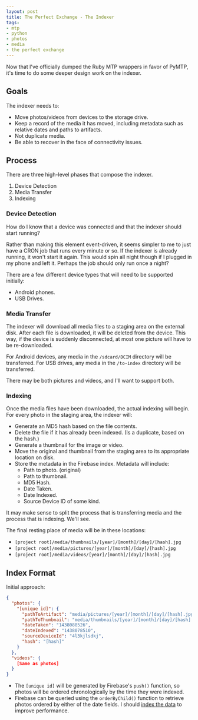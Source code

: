 ```yaml
---
layout: post
title: The Perfect Exchange - The Indexer
tags:
- mtp
- python
- photos
- media
- the perfect exchange
---
```


Now that I've officially dumped the Ruby MTP wrappers in favor of PyMTP, it's time to do some deeper design work on the indexer.

<!--more-->

## Goals

The indexer needs to:

* Move photos/videos from devices to the storage drive.
* Keep a record of the media it has moved, including metadata such as relative dates and paths to artifacts.
* Not duplicate media.
* Be able to recover in the face of connectivity issues.

## Process

There are three high-level phases that compose the indexer.

1. Device Detection
2. Media Transfer
3. Indexing

### Device Detection

How do I know that a device was connected and that the indexer should start running? 

Rather than making this element event-driven, it seems simpler to me to just have a CRON job that runs every minute or so. If the indexer is already running, it won't start it again. This would spin all night though if I plugged in my phone and left it. Perhaps the job should only run once a night?

There are a few different device types that will need to be supported initially:

* Android phones.
* USB Drives.

### Media Transfer

The indexer will download all media files to a staging area on the external disk. After each file is downloaded, it will be deleted from the device. This way, if the device is suddenly disconnected, at most one picture will have to be re-downloaded.

For Android devices, any media in the `/sdcard/DCIM` directory will be transferred. For USB drives, any media in the `/to-index` directory will be transferred.

There may be both pictures and videos, and I'll want to support both.

### Indexing

Once the media files have been downloaded, the actual indexing will begin. For every photo in the staging area, the indexer will:

* Generate an MD5 hash based on the file contents.
* Delete the file if it has already been indexed. (Is a duplicate, based on the hash.)
* Generate a thumbnail for the image or video.
* Move the original and thumbnail from the staging area to its appropriate location on disk. 
* Store the metadata in the Firebase index. Metadata will include:
  - Path to photo. (original)
  - Path to thumbnail.
  - MD5 Hash.
  - Date Taken.
  - Date Indexed.
  - Source Device ID of some kind.

It may make sense to split the process that is transferring media and the process that is indexing. We'll see.

The final resting place of media will be in these locations:
  
* `[project root]/media/thumbnails/[year]/[month]/[day]/[hash].jpg`
* `[project root]/media/pictures/[year]/[month]/[day]/[hash].jpg`
* `[project root]/media/videos/[year]/[month]/[day]/[hash].jpg`

## Index Format

Initial approach:

```json
{
  "photos": {
    "[unique id]": {
      "pathToArtifact": "media/pictures/[year]/[month]/[day]/[hash].jpg",
      "pathToThumbnail": "media/thumbnails/[year]/[month]/[day]/[hash].jpg",
      "dateTaken": "1438088526",
      "dateIndexed": "1438078510",
      "sourceDeviceId": "4l3kjlsdkj",
      "hash": "[hash]"
    }
  },
  "videos": {
    [Same as photos]
  }
}
```

* The `[unique id]` will be generated by Firebase's `push()` function, so photos will be ordered chronologically by the time they were indexed.
* Firebase can be queried using the `orderByChild()` function to retrieve photos ordered by either of the date fields. I should [index the data][1] to improve performance.

[1]: https://www.firebase.com/docs/security/guide/indexing-data.html

